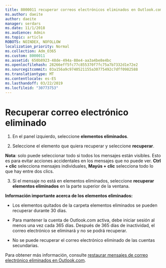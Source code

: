 ```yaml
---
title: 8000011 recuperar correos electrónicos eliminados en Outlook.com
ms.author: daeite
author: daeite
manager: serdars
ms.date: 11/1/2018
ms.audience: Admin
ms.topic: article
ROBOTS: NOINDEX, NOFOLLOW
localization_priority: Normal
ms.collection: Adm_O365
ms.custom: 8000011
ms.assetid: 650b8923-48de-494a-88e4-aa3a4be8e4bc
ms.openlocfilehash: 28266eff5fc77c855370f7fc75a7b7332d1e72e2
ms.sourcegitcommit: 03a156a9c9740521155a30775492c7dff0982588
ms.translationtype: MT
ms.contentlocale: es-ES
ms.lasthandoff: 03/22/2019
ms.locfileid: "30773753"
---
```

# <a name="recover-deleted-email"></a>Recuperar correo electrónico eliminado

1. En el panel izquierdo, seleccione **elementos eliminados**. 
    
2. Seleccione el elemento que quiera recuperar y seleccione **recuperar**. 
  
 **Nota**: solo puede seleccionar todo si todos los mensajes están visibles. Esto es para evitar acciones accidentales en los mensajes que no puede ver. **Ctrl + clic** selecciona mensajes individuales, **Mayús + clic** selecciona todo lo que hay entre dos clics. 
    
3. Si el mensaje no está en elementos eliminados, seleccione **recuperar elementos eliminados** en la parte superior de la ventana. 
    
 **Información importante acerca de los elementos eliminados:**
  
- Los elementos quitados de la carpeta elementos eliminados se pueden recuperar durante 30 días.
    
- Para mantener la cuenta de Outlook.com activa, debe iniciar sesión al menos una vez cada 365 días. Después de 365 días de inactividad, el correo electrónico se eliminará y no se podrá recuperar.
    
- No se puede recuperar el correo electrónico eliminado de las cuentas secundarias.
    
Para obtener más información, consulte [restaurar mensajes de correo electrónico eliminados en Outlook.com](https://go.microsoft.com/fwlink/p/?linkid=873117).
  

